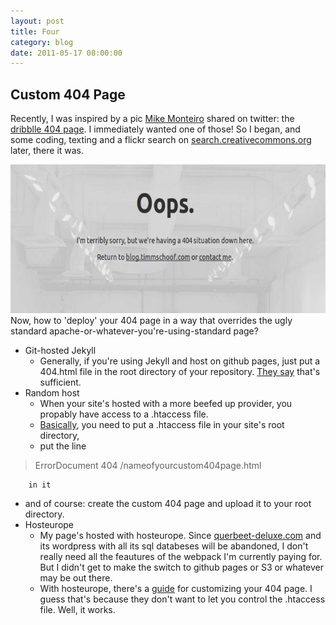 ```yaml
---
layout: post
title: Four
category: blog
date: 2011-05-17 08:00:00
---
```

## Custom 404 Page ##
Recently, I was inspired by a pic [Mike Monteiro](https://twitter.com/#!/mike_FTW) shared on twitter: the [dribblle 404 page](http://dribbble.com/404). I immediately wanted one of those! So I began, and some coding, texting and a flickr search on [search.creativecommons.org](http://search.creativecommons.org/#) later, there it was.

<a href="http://blog.timmschoof.com/notthe404pagesoyoucanseeitworks"><img src="/images/error404.jpg" width="655" height="238" alt="404errorpage"></a>
Now, how to 'deploy' your 404 page in a way that overrides the ugly standard apache-or-whatever-you're-using-standard page?

* Git-hosted Jekyll
	* Generally, if you're using Jekyll and host on github pages, just put a 404.html file in the root directory of your repository. [They say](http://pages.github.com/) that's sufficient.
* Random host
	* When your site's hosted with a more beefed up provider, you propably have access to a .htaccess file.
	* [Basically](http://www.yourhtmlsource.com/sitemanagement/custom404error.html), you need to put a .htaccess file in your site's root directory,
	* put the line 
> ErrorDocument 404 /nameofyourcustom404page.html  

		in it  
   * and of course: create the custom 404 page and upload it to your root directory.
* Hosteurope
  * My page's hosted with hosteurope. Since [querbeet-deluxe.com](http://querbeet-deluxe.com) and its wordpress with all its sql databeses will be abandoned, I don't really need all the feautures of the webpack I'm currently paying for. But I didn't get to make the switch to github pages or S3 or whatever may be out there.
  * With hosteurope, there's a [guide](http://faq.hosteurope.de/index.php?cpid=10942) for customizing your 404 page. I guess that's because they don't want to let you control the .htaccess file. Well, it works.
